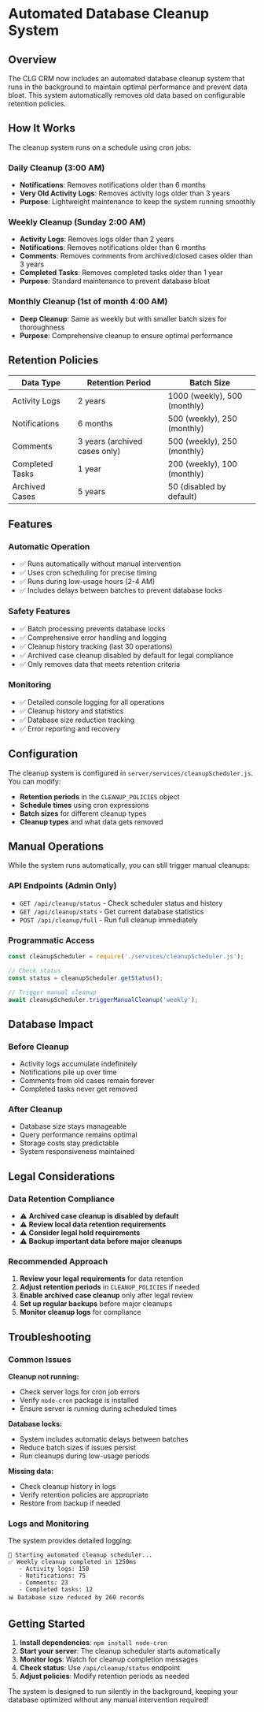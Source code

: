 # Automated Database Cleanup System

## Overview

The CLG CRM now includes an automated database cleanup system that runs in the background to maintain optimal performance and prevent data bloat. This system automatically removes old data based on configurable retention policies.

## How It Works

The cleanup system runs on a schedule using cron jobs:

### Daily Cleanup (3:00 AM)
- **Notifications**: Removes notifications older than 6 months
- **Very Old Activity Logs**: Removes activity logs older than 3 years
- **Purpose**: Lightweight maintenance to keep the system running smoothly

### Weekly Cleanup (Sunday 2:00 AM)
- **Activity Logs**: Removes logs older than 2 years
- **Notifications**: Removes notifications older than 6 months  
- **Comments**: Removes comments from archived/closed cases older than 3 years
- **Completed Tasks**: Removes completed tasks older than 1 year
- **Purpose**: Standard maintenance to prevent database bloat

### Monthly Cleanup (1st of month 4:00 AM)
- **Deep Cleanup**: Same as weekly but with smaller batch sizes for thoroughness
- **Purpose**: Comprehensive cleanup to ensure optimal performance

## Retention Policies

| Data Type | Retention Period | Batch Size |
|-----------|------------------|------------|
| Activity Logs | 2 years | 1000 (weekly), 500 (monthly) |
| Notifications | 6 months | 500 (weekly), 250 (monthly) |
| Comments | 3 years (archived cases only) | 500 (weekly), 250 (monthly) |
| Completed Tasks | 1 year | 200 (weekly), 100 (monthly) |
| Archived Cases | 5 years | 50 (disabled by default) |

## Features

### Automatic Operation
- ✅ Runs automatically without manual intervention
- ✅ Uses cron scheduling for precise timing
- ✅ Runs during low-usage hours (2-4 AM)
- ✅ Includes delays between batches to prevent database locks

### Safety Features
- ✅ Batch processing prevents database locks
- ✅ Comprehensive error handling and logging
- ✅ Cleanup history tracking (last 30 operations)
- ✅ Archived case cleanup disabled by default for legal compliance
- ✅ Only removes data that meets retention criteria

### Monitoring
- ✅ Detailed console logging for all operations
- ✅ Cleanup history and statistics
- ✅ Database size reduction tracking
- ✅ Error reporting and recovery

## Configuration

The cleanup system is configured in `server/services/cleanupScheduler.js`. You can modify:

- **Retention periods** in the `CLEANUP_POLICIES` object
- **Schedule times** using cron expressions
- **Batch sizes** for different cleanup types
- **Cleanup types** and what data gets removed

## Manual Operations

While the system runs automatically, you can still trigger manual cleanups:

### API Endpoints (Admin Only)
- `GET /api/cleanup/status` - Check scheduler status and history
- `GET /api/cleanup/stats` - Get current database statistics
- `POST /api/cleanup/full` - Run full cleanup immediately

### Programmatic Access
```javascript
const cleanupScheduler = require('./services/cleanupScheduler.js');

// Check status
const status = cleanupScheduler.getStatus();

// Trigger manual cleanup
await cleanupScheduler.triggerManualCleanup('weekly');
```

## Database Impact

### Before Cleanup
- Activity logs accumulate indefinitely
- Notifications pile up over time
- Comments from old cases remain forever
- Completed tasks never get removed

### After Cleanup
- Database size stays manageable
- Query performance remains optimal
- Storage costs stay predictable
- System responsiveness maintained

## Legal Considerations

### Data Retention Compliance
- ⚠️ **Archived case cleanup is disabled by default**
- ⚠️ **Review local data retention requirements**
- ⚠️ **Consider legal hold requirements**
- ⚠️ **Backup important data before major cleanups**

### Recommended Approach
1. **Review your legal requirements** for data retention
2. **Adjust retention periods** in `CLEANUP_POLICIES` if needed
3. **Enable archived case cleanup** only after legal review
4. **Set up regular backups** before major cleanups
5. **Monitor cleanup logs** for compliance

## Troubleshooting

### Common Issues

**Cleanup not running:**
- Check server logs for cron job errors
- Verify `node-cron` package is installed
- Ensure server is running during scheduled times

**Database locks:**
- System includes automatic delays between batches
- Reduce batch sizes if issues persist
- Run cleanups during low-usage periods

**Missing data:**
- Check cleanup history in logs
- Verify retention policies are appropriate
- Restore from backup if needed

### Logs and Monitoring

The system provides detailed logging:
```
🚀 Starting automated cleanup scheduler...
✅ Weekly cleanup completed in 1250ms
   - Activity logs: 150
   - Notifications: 75
   - Comments: 23
   - Completed tasks: 12
📊 Database size reduced by 260 records
```

## Getting Started

1. **Install dependencies**: `npm install node-cron`
2. **Start your server**: The cleanup scheduler starts automatically
3. **Monitor logs**: Watch for cleanup completion messages
4. **Check status**: Use `/api/cleanup/status` endpoint
5. **Adjust policies**: Modify retention periods as needed

The system is designed to run silently in the background, keeping your database optimized without any manual intervention required!
